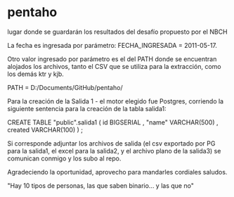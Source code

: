 # pentaho
lugar donde se guardarán los resultados del desafío propuesto por el NBCH

La fecha es ingresada por parámetro:  FECHA_INGRESADA = 2011-05-17. 

Otro valor ingresado por parámetro es el del PATH donde se encuentran alojados los archivos, tanto el CSV que se utiliza para la extracción, como los demás ktr y kjb.

PATH = D:/Documents/GitHub/pentaho/

Para la creación de la Salida 1 - el motor elegido fue Postgres, corriendo la siguiente sentencia para la creación de la tabla salida1:


CREATE TABLE "public".salida1
(
  id BIGSERIAL
, "name" VARCHAR(500)
, created VARCHAR(100)
)
;


Si corresponde adjuntar los archivos de salida (el csv exportado por PG para la salida1, el excel para la salida2, y el archivo plano de la salida3) se comunican conmigo y los subo al repo.

Agradeciendo la oportunidad, aprovecho para mandarles cordiales saludos.




"Hay 10 tipos de personas, las que saben binario... y las que no"
